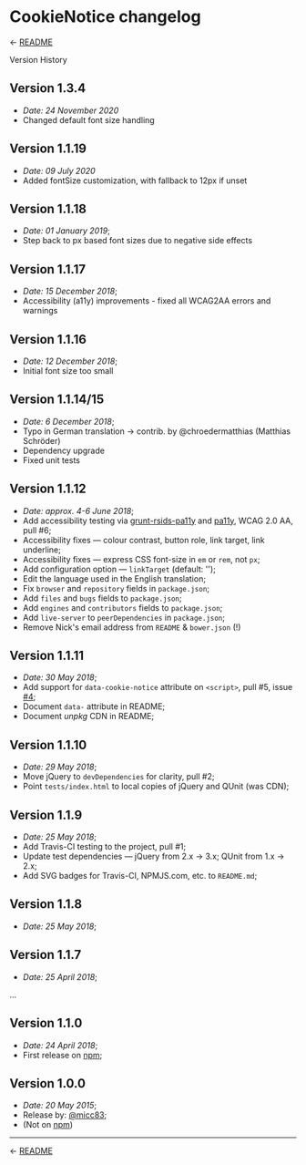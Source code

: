 
# CookieNotice changelog

← [README][]

Version History

## Version 1.3.4
 * _Date: 24 November 2020_
 * Changed default font size handling 

## Version 1.1.19
 * _Date: 09 July 2020_
 * Added fontSize customization, with fallback to 12px if unset

## Version 1.1.18
 * _Date:  01 January 2019_;
 * Step back to px based font sizes due to negative side effects

 ## Version 1.1.17
 * _Date:  15 December 2018_;
 * Accessibility (a11y) improvements - fixed all WCAG2AA errors and warnings

## Version 1.1.16
 * _Date:  12 December 2018_;
 * Initial font size too small

 ## Version 1.1.14/15
 * _Date:  6 December 2018_;
 * Typo in German translation -> contrib. by @chroedermatthias (Matthias Schröder)
 * Dependency upgrade
 * Fixed unit tests

## Version 1.1.12

 * _Date:  approx. 4-6 June 2018_;
 * Add accessibility testing via [grunt-rsids-pa11y][] and [pa11y][], WCAG 2.0 AA, pull #6;
 * Accessibility fixes — colour contrast, button role, link target, link underline;
 * Accessibility fixes — express CSS font-size in `em` or `rem`, not `px`;
 * Add configuration option — `linkTarget` (default: '');
 * Edit the language used in the English translation;
 * Fix `browser` and `repository` fields in `package.json`;
 * Add `files` and `bugs` fields to `package.json`;
 * Add `engines` and `contributors` fields to `package.json`;
 * Add `live-server` to `peerDependencies` in `package.json`;
 * Remove Nick's email address from `README` & `bower.json` (!)

## Version 1.1.11

 * _Date:  30 May 2018_;
 * Add support for `data-cookie-notice` attribute on `<script>`, pull #5, issue [#4][];
 * Document `data-` attribute in README;
 * Document _unpkg_ CDN in README;

## Version 1.1.10

 * _Date:  29 May 2018_;
 * Move jQuery to `devDependencies` for clarity, pull #2;
 * Point `tests/index.html` to local copies of jQuery and QUnit (was CDN);

## Version 1.1.9

 * _Date:  25 May 2018_;
 * Add Travis-CI testing to the project, pull #1;
 * Update test dependencies —
   jQuery from 2.x → 3.x; QUnit from 1.x → 2.x;
 * Add SVG badges for Travis-CI, NPMJS.com, etc. to `README.md`;

## Version 1.1.8

 * _Date:  25 May 2018_;

## Version 1.1.7

 * _Date:  25 April 2018_;

...

## Version 1.1.0

 * _Date:  24 April 2018_;
 * First release on [npm][];

## Version 1.0.0

 * _Date:  20 May 2015_;
 * Release by:  [@micc83][];
 * (Not on [npm][])

---

← [README][]

[readme]: https://github.com/AOEpeople/cookie-notice#readme
[npm]: https://www.npmjs.com/package/cookie-notice
[@micc83]: https://github.com/micc83/cookie-notice-js "Alessandro Benoit"
[#4]: https://github.com/AOEpeople/cookie-notice/issues/4
[a11y-fail]: https://travis-ci.org/nfreear/cookie-notice/jobs/387344672#L1217-L1235
[grunt-rsids-pa11y]: https://www.npmjs.com/package/grunt-rsids-pa11y
[pa11y]: http://pa11y.org/
